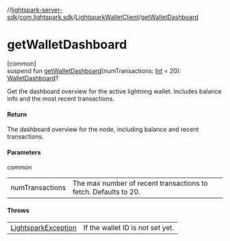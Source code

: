 //[lightspark-server-sdk](../../../index.md)/[com.lightspark.sdk](../index.md)/[LightsparkWalletClient](index.md)/[getWalletDashboard](get-wallet-dashboard.md)

# getWalletDashboard

[common]\
suspend fun [getWalletDashboard](get-wallet-dashboard.md)(numTransactions: [Int](https://kotlinlang.org/api/latest/jvm/stdlib/kotlin/-int/index.html) = 20): [WalletDashboard](../../com.lightspark.sdk.graphql/-wallet-dashboard/index.md)?

Get the dashboard overview for the active lightning wallet. Includes balance info and the most recent transactions.

#### Return

The dashboard overview for the node, including balance and recent transactions.

#### Parameters

common

| | |
|---|---|
| numTransactions | The max number of recent transactions to fetch. Defaults to 20. |

#### Throws

| | |
|---|---|
| [LightsparkException](../-lightspark-exception/index.md) | If the wallet ID is not set yet. |
